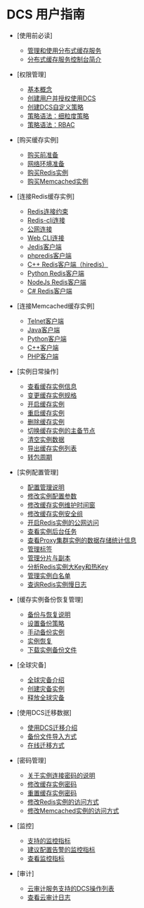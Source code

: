 # DCS 用户指南

-   [使用前必读]
    -   [管理和使用分布式缓存服务](管理和使用分布式缓存服务.md)
    -   [分布式缓存服务控制台简介](分布式缓存服务控制台简介.md)

-   [权限管理]
    -   [基本概念](基本概念.md)
    -   [创建用户并授权使用DCS](创建用户并授权使用DCS.md)
    -   [创建DCS自定义策略](创建DCS自定义策略.md)
    -   [策略语法：细粒度策略](策略语法-细粒度策略.md)
    -   [策略语法：RBAC](策略语法-RBAC.md)

-   [购买缓存实例]
    -   [购买前准备](购买前准备.md)
    -   [网络环境准备](网络环境准备.md)
    -   [购买Redis实例](购买Redis实例.md)
    -   [购买Memcached实例](购买Memcached实例.md)

-   [连接Redis缓存实例]
    -   [Redis连接约束](Redis连接约束.md)
    -   [Redis-cli连接](Redis-cli连接.md)
    -   [公网连接](公网连接.md)
    -   [Web CLI连接](Web-CLI连接.md)
    -   [Jedis客户端](Jedis客户端.md)
    -   [phpredis客户端](phpredis客户端.md)
    -   [C++ Redis客户端（hiredis）](C++-Redis客户端（hiredis）.md)
    -   [Python Redis客户端](Python-Redis客户端.md)
    -   [NodeJs Redis客户端](NodeJs-Redis客户端.md)
    -   [C\# Redis客户端](C-Redis客户端.md)

-   [连接Memcached缓存实例]
    -   [Telnet客户端](Telnet客户端.md)
    -   [Java客户端](Java客户端.md)
    -   [Python客户端](Python客户端.md)
    -   [C++客户端](C++客户端.md)
    -   [PHP客户端](PHP客户端.md)

-   [实例日常操作]
    -   [查看缓存实例信息](查看缓存实例信息.md)
    -   [变更缓存实例规格](变更缓存实例规格.md)
    -   [开启缓存实例](开启缓存实例.md)
    -   [重启缓存实例](重启缓存实例.md)
    -   [删除缓存实例](删除缓存实例.md)
    -   [切换缓存实例的主备节点](切换缓存实例的主备节点.md)
    -   [清空实例数据](清空实例数据.md)
    -   [导出缓存实例列表](导出缓存实例列表.md)
    -   [转包周期](转包周期.md)

-   [实例配置管理]
    -   [配置管理说明](配置管理说明.md)
    -   [修改实例配置参数](修改实例配置参数.md)
    -   [修改缓存实例维护时间窗](修改缓存实例维护时间窗.md)
    -   [修改缓存实例安全组](修改缓存实例安全组.md)
    -   [开启Redis实例的公网访问](开启Redis实例的公网访问.md)
    -   [查看实例后台任务](查看实例后台任务.md)
    -   [查看Proxy集群实例的数据存储统计信息](查看Proxy集群实例的数据存储统计信息.md)
    -   [管理标签](管理标签.md)
    -   [管理分片与副本](管理分片与副本.md)
    -   [分析Redis实例大Key和热Key](分析Redis实例大Key和热Key.md)
    -   [管理实例白名单](管理实例白名单.md)
    -   [查询Redis实例慢日志](查询Redis实例慢日志.md)

-   [缓存实例备份恢复管理]
    -   [备份与恢复说明](备份与恢复说明.md)
    -   [设置备份策略](设置备份策略.md)
    -   [手动备份实例](手动备份实例.md)
    -   [实例恢复](实例恢复.md)
    -   [下载实例备份文件](下载实例备份文件.md)

-   [全球灾备]
    -   [全球灾备介绍](全球灾备介绍.md)
    -   [创建灾备实例](创建灾备实例.md)
    -   [释放全球灾备](释放全球灾备.md)

-   [使用DCS迁移数据]
    -   [使用DCS迁移介绍](使用DCS迁移介绍.md)
    -   [备份文件导入方式](备份文件导入方式.md)
    -   [在线迁移方式](在线迁移方式.md)

-   [密码管理]
    -   [关于实例连接密码的说明](关于实例连接密码的说明.md)
    -   [修改缓存实例密码](修改缓存实例密码.md)
    -   [重置缓存实例密码](重置缓存实例密码.md)
    -   [修改Redis实例的访问方式](修改Redis实例的访问方式.md)
    -   [修改Memcached实例的访问方式](修改Memcached实例的访问方式.md)

-   [监控]
    -   [支持的监控指标](支持的监控指标.md)
    -   [建议配置告警的监控指标](建议配置告警的监控指标.md)
    -   [查看监控指标](查看监控指标.md)

-   [审计]
    -   [云审计服务支持的DCS操作列表](云审计服务支持的DCS操作列表.md)
    -   [查看云审计日志](查看云审计日志.md)


